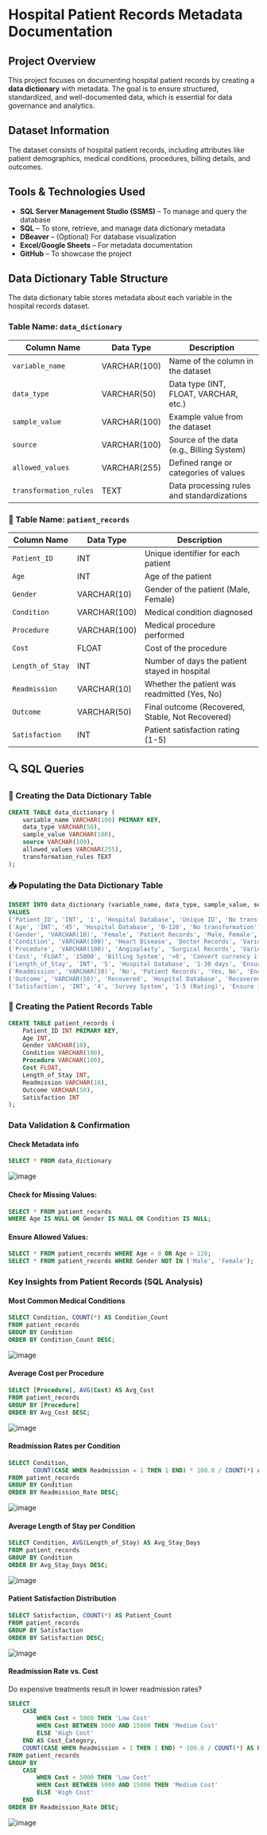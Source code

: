 # Hospital Patient Records Metadata Documentation

## Project Overview  
This project focuses on documenting hospital patient records by creating a **data dictionary** with metadata. The goal is to ensure structured, standardized, and well-documented data, which is essential for data governance and analytics.

## Dataset Information  
The dataset consists of hospital patient records, including attributes like patient demographics, medical conditions, procedures, billing details, and outcomes.

## Tools & Technologies Used  
- **SQL Server Management Studio (SSMS)** – To manage and query the database  
- **SQL** – To store, retrieve, and manage data dictionary metadata  
- **DBeaver** – (Optional) For database visualization  
- **Excel/Google Sheets** – For metadata documentation  
- **GitHub** – To showcase the project  

## Data Dictionary Table Structure  
The data dictionary table stores metadata about each variable in the hospital records dataset.

### Table Name: `data_dictionary`  
| Column Name        | Data Type   | Description                                     |
|--------------------|------------|-------------------------------------------------|
| `variable_name`    | VARCHAR(100) | Name of the column in the dataset              |
| `data_type`        | VARCHAR(50)  | Data type (INT, FLOAT, VARCHAR, etc.)          |
| `sample_value`     | VARCHAR(100) | Example value from the dataset                 |
| `source`          | VARCHAR(100) | Source of the data (e.g., Billing System)      |
| `allowed_values`   | VARCHAR(255) | Defined range or categories of values          |
| `transformation_rules` | TEXT  | Data processing rules and standardizations     |


### 🏥 Table Name: `patient_records`  

| Column Name        | Data Type     | Description                                     |
|--------------------|--------------|-------------------------------------------------|
| `Patient_ID`      | INT           | Unique identifier for each patient             |
| `Age`             | INT           | Age of the patient                             |
| `Gender`          | VARCHAR(10)   | Gender of the patient (Male, Female)           |
| `Condition`       | VARCHAR(100)  | Medical condition diagnosed                    |
| `Procedure`       | VARCHAR(100)  | Medical procedure performed                    |
| `Cost`            | FLOAT         | Cost of the procedure                          |
| `Length_of_Stay`  | INT           | Number of days the patient stayed in hospital  |
| `Readmission`     | VARCHAR(10)   | Whether the patient was readmitted (Yes, No)   |
| `Outcome`         | VARCHAR(50)   | Final outcome (Recovered, Stable, Not Recovered) |
| `Satisfaction`    | INT           | Patient satisfaction rating (1-5)              |

## 🔍 SQL Queries  

### 🎯 Creating the Data Dictionary Table  
```sql
CREATE TABLE data_dictionary (
    variable_name VARCHAR(100) PRIMARY KEY,
    data_type VARCHAR(50),
    sample_value VARCHAR(100),
    source VARCHAR(100),
    allowed_values VARCHAR(255),
    transformation_rules TEXT
);

```

### 📥 Populating the Data Dictionary Table
```sql
INSERT INTO data_dictionary (variable_name, data_type, sample_value, source, allowed_values, transformation_rules) 
VALUES 
('Patient_ID', 'INT', '1', 'Hospital Database', 'Unique ID', 'No transformation'),
('Age', 'INT', '45', 'Hospital Database', '0-120', 'No transformation'),
('Gender', 'VARCHAR(10)', 'Female', 'Patient Records', 'Male, Female', 'Standardized categories'),
('Condition', 'VARCHAR(100)', 'Heart Disease', 'Doctor Records', 'Various conditions', 'No transformation'),
('Procedure', 'VARCHAR(100)', 'Angioplasty', 'Surgical Records', 'Various procedures', 'No transformation'),
('Cost', 'FLOAT', '15000', 'Billing System', '>0', 'Convert currency if needed'),
('Length_of_Stay', 'INT', '5', 'Hospital Database', '1-30 days', 'Ensure within 1-30 days'),
('Readmission', 'VARCHAR(10)', 'No', 'Patient Records', 'Yes, No', 'Encode Yes=1, No=0'),
('Outcome', 'VARCHAR(50)', 'Recovered', 'Hospital Database', 'Recovered, Not Recovered', 'Ensure consistency'),
('Satisfaction', 'INT', '4', 'Survey System', '1-5 (Rating)', 'Ensure integer rating');
```
### 🎯 Creating the Patient Records Table 
```sql
CREATE TABLE patient_records (
    Patient_ID INT PRIMARY KEY,
    Age INT,
    Gender VARCHAR(10),
    Condition VARCHAR(100),
    Procedure VARCHAR(100),
    Cost FLOAT,
    Length_of_Stay INT,
    Readmission VARCHAR(10),
    Outcome VARCHAR(50),
    Satisfaction INT
);

```
### Data Validation & Confirmation
#### Check Metadata info
```sql
SELECT * FROM data_dictionary 
```
![image](https://github.com/user-attachments/assets/84ac5650-41be-4320-b0e3-71a6861edee9)

#### Check for Missing Values:
```sql
SELECT * FROM patient_records 
WHERE Age IS NULL OR Gender IS NULL OR Condition IS NULL;
```

#### Ensure Allowed Values:
```sql
SELECT * FROM patient_records WHERE Age < 0 OR Age > 120;
SELECT * FROM patient_records WHERE Gender NOT IN ('Male', 'Female');
```


### Key Insights from Patient Records (SQL Analysis)
#### Most Common Medical Conditions
```sql
SELECT Condition, COUNT(*) AS Condition_Count 
FROM patient_records
GROUP BY Condition
ORDER BY Condition_Count DESC;
```
![image](https://github.com/user-attachments/assets/60e9e85d-ad5f-4b04-a186-1e5003fbf999)

#### Average Cost per Procedure
```sql
SELECT [Procedure], AVG(Cost) AS Avg_Cost 
FROM patient_records
GROUP BY [Procedure]
ORDER BY Avg_Cost DESC;
```
![image](https://github.com/user-attachments/assets/3e60ad13-f5fb-4000-ae5e-debfab599d4e)

#### Readmission Rates per Condition
```sql
SELECT Condition, 
       COUNT(CASE WHEN Readmission = 1 THEN 1 END) * 100.0 / COUNT(*) AS Readmission_Rate
FROM patient_records
GROUP BY Condition
ORDER BY Readmission_Rate DESC;
```
![image](https://github.com/user-attachments/assets/bdee5374-7d61-4a9f-92b8-9cf14fb4a2be)

#### Average Length of Stay per Condition
```sql
SELECT Condition, AVG(Length_of_Stay) AS Avg_Stay_Days 
FROM patient_records
GROUP BY Condition
ORDER BY Avg_Stay_Days DESC;
```
![image](https://github.com/user-attachments/assets/1bf15a4a-e3fd-46f1-bc98-89dc03a61967)

#### Patient Satisfaction Distribution
```sql
SELECT Satisfaction, COUNT(*) AS Patient_Count 
FROM patient_records
GROUP BY Satisfaction
ORDER BY Satisfaction DESC;
```
![image](https://github.com/user-attachments/assets/760604e1-5290-4503-a020-a6cf7a71c379)

#### Readmission Rate vs. Cost
Do expensive treatments result in lower readmission rates?
```sql
SELECT 
    CASE 
        WHEN Cost < 5000 THEN 'Low Cost'
        WHEN Cost BETWEEN 5000 AND 15000 THEN 'Medium Cost'
        ELSE 'High Cost'
    END AS Cost_Category,
    COUNT(CASE WHEN Readmission = 1 THEN 1 END) * 100.0 / COUNT(*) AS Readmission_Rate
FROM patient_records
GROUP BY 
    CASE 
        WHEN Cost < 5000 THEN 'Low Cost'
        WHEN Cost BETWEEN 5000 AND 15000 THEN 'Medium Cost'
        ELSE 'High Cost'
    END
ORDER BY Readmission_Rate DESC;
```
![image](https://github.com/user-attachments/assets/78ec5511-750d-4d84-a2d4-46eacd217a6f)
